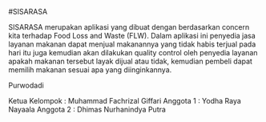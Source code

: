#SISARASA

SISARASA merupakan aplikasi yang dibuat dengan berdasarkan concern kita terhadap Food Loss and Waste (FLW). Dalam aplikasi ini penyedia jasa layanan makanan dapat menjual makanannya yang tidak habis terjual pada hari itu juga kemudian akan dilakukan quality control oleh penyedia layanan apakah makanan tersebut layak dijual atau tidak, kemudian pembeli dapat memilih makanan sesuai apa yang diinginkannya. 


Purwodadi

Ketua Kelompok : Muhammad Fachrizal Giffari
Anggota 1 : Yodha Raya Nayaala
Anggota 2 : Dhimas Nurhanindya Putra
